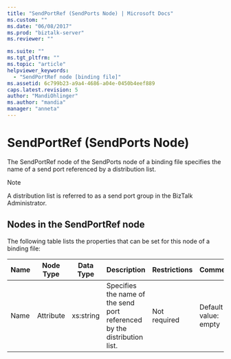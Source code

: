 ```yaml
---
title: "SendPortRef (SendPorts Node) | Microsoft Docs"
ms.custom: ""
ms.date: "06/08/2017"
ms.prod: "biztalk-server"
ms.reviewer: ""

ms.suite: ""
ms.tgt_pltfrm: ""
ms.topic: "article"
helpviewer_keywords: 
  - "SendPortRef node [binding file]"
ms.assetid: 6c799b23-a9a4-4686-a04e-0450b4eef889
caps.latest.revision: 5
author: "MandiOhlinger"
ms.author: "mandia"
manager: "anneta"
---
```

# SendPortRef (SendPorts Node)
The SendPortRef node of the SendPorts node of a binding file specifies the name of a send port referenced by a distribution list.  

> [!NOTE]
>  A distribution list is referred to as a send port group in the BizTalk Administrator.  

## Nodes in the SendPortRef node  
 The following table lists the properties that can be set for this node of a binding file:  


| <strong>Name</strong> | <strong>Node Type</strong> | <strong>Data Type</strong> |                       <strong>Description</strong>                       | <strong>Restrictions</strong> | <strong>Comments</strong> |
|-----------------------|----------------------------|----------------------------|--------------------------------------------------------------------------|-------------------------------|---------------------------|
|         Name          |         Attribute          |         xs:string          | Specifies the name of the send port referenced by the distribution list. |         Not required          |   Default value: empty    |


